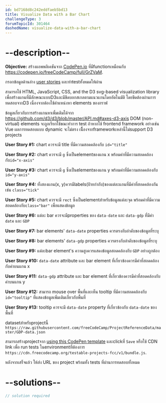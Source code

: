 ```yaml
---
id: bd7168d8c242eddfaeb5bd13
title: Visualize Data with a Bar Chart
challengeType: 3
forumTopicId: 301464
dashedName: visualize-data-with-a-bar-chart
---
```


# --description--

**Objective:** สร้างแอพพลิเคชันจาก [CodePen.io](https://codepen.io) ที่มีfunctionเหมือนกับ <https://codepen.io/freeCodeCamp/full/GrZVaM>.

กรอกข้อมูลด้านล่าง [user stories](https://en.wikipedia.org/wiki/User_story) และทำtestทั้งหมดให้ผ่าน 

สามารถใช้ HTML, JavaScript, CSS, and the D3 svg-based visualization library เพื่อสร้างแกนที่มีลักษณะแบบD3และมีขีดบอกสเกลตามแนวแกนโดยอัตโนมัติ โดยขีดต้องผ่านการทดสอบจากD3 เนื่องจากต้องใช้ตำแหน่งหา elements ของกราฟ 

ข้อมูลเกี่ยวกับการสร้างแกนหาเพื่มเติมได้จาก <https://github.com/d3/d3/blob/master/API.md#axes-d3-axis>
DOM (non-virtual) elements จะถูกเรียกใช้ขณะทำการ test ถ้าหากใช้ frontend framework อย่างเช่น Vue ผลการทดสอบแบบ dynamic จะไม่ตรง เนืื่องจากframeworkเหล่านี้ไม่support D3 projects

**User Story #1:** chart ควรจะมี title ที่มีความสอดคล้องกับ `id="title"`

**User Story #2:** chart ควรจะมี `g` ซึ่งเป็นelementของแกน x พร้อมค่าที่มีความสอดคล้องกับ`id="x-axis"`

**User Story #3:** chart ควรจะมี `g` ซึ่งเป็นelementของแกน y พร้อมค่าที่มีความสอดคล้องกับ `id="y-axis"`

**User Story #4:** ทั้งสองแกน(x, y)ควรมีlabels(ป้ายกำกับ)ของแต่ละแกนที่มีค่าที่สอดคล้องกันเช่น  `class="tick"`

**User Story #5:** chart ควรจะมี `rect` ซึ่งเป็นelementสำหรับข้อมูลแต่ละจุด พร้อมค่าที่มีความสอดคล้องกับ`class="bar"` เพื่อแสดงข้อมูล

**User Story #6:** แต่ละ bar ควรจะมีproperties ของ `data-date` และ `data-gdp` ที่มีค่า `date` และ `GDP`

**User Story #7:** bar elements' `data-date` properties ควรตรงกับลำดับของข้อมูลที่ระบุ

**User Story #8:** bar elements' `data-gdp` properties ควรตรงกับลำดับของข้อมูลที่ระบุ

**User Story #9:** แต่ละbar element's ความสูงควรแสดงข้อมูลสอดคล้องกับ `GDP` อย่างถูกต้อง

**User Story #10:**  `data-date` attribute และ bar element ที่เกี่ยวข้องควรมีค่าที่สอดคล้องกับค่าบนแกน x

**User Story #11:** `data-gdp` attribute และ bar element ที่เกี่ยวข้องควรมีค่าที่สอดคล้องกับค่าบนแกน y

**User Story #12:** สามารถ mouse over พื้นที่และเห็น tooltip ที่มีความสอดคล้องกับ `id="tooltip"` ที่แสดงข้อมูลเพิ่มเติมเกี่ยวกับพื้นที่

**User Story #13:** tooltip ควรจะมี `data-date` property ที่เกี่ยวข้องกับ `data-date` ของพื้นที่

datasetสำหรับprojectนี้ `https://raw.githubusercontent.com/freeCodeCamp/ProjectReferenceData/master/GDP-data.json`

สามารถสร้างprojectจาก <a href='https://codepen.io/pen?template=MJjpwO' target='_blank' rel='nofollow'> using this CodePen template</a> และclickที่ `Save`  หรือใช้ CDN link เพื่อ run tests ในenvironmentที่ต้องการ `https://cdn.freecodecamp.org/testable-projects-fcc/v1/bundle.js`.

หลังจากเสร็จแล้ว ให้ส่ง URL ของ project พร้อมทั้ง tests ที่ผ่านการทดสอบทั้งหมด

# --solutions--

```js
// solution required
```
